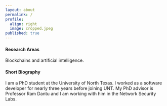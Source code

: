 ```yaml
---
layout: about
permalink: /
profile:
  align: right
  image: cropped.jpeg
published: true
---
```


#### Research Areas
Blockchains and artificial intelligence.

#### Short Biography
I am a PhD student at the University of North Texas. I worked as a software developer for nearly three years before joining UNT. My PhD advisor is Professor Ram Dantu and I am working with him in the Network Security Labs.